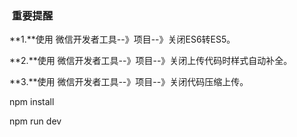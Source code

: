 ###  重要提醒
**1.**使用 微信开发者工具--》项目--》关闭ES6转ES5。

**2.**使用 微信开发者工具--》项目--》关闭上传代码时样式自动补全。

**3.**使用 微信开发者工具--》项目--》关闭代码压缩上传。


npm install

npm run dev
